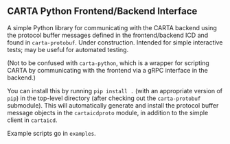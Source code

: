 CARTA Python Frontend/Backend Interface
---------------------------------------

A simple Python library for communicating with the CARTA backend using the protocol buffer messages defined in the frontend/backend ICD and found in `carta-protobuf`. Under construction. Intended for simple interactive tests; may be useful for automated testing.

(Not to be confused with `carta-python`, which is a wrapper for scripting CARTA by communicating with the frontend via a gRPC interface in the backend.)

You can install this by running `pip install .` (with an appropriate version of `pip`) in the top-level directory (after checking out the `carta-protobuf` submodule). This will automatically generate and install the protocol buffer message objects in the `cartaicdproto` module, in addition to the simple client in `cartaicd`.

Example scripts go in `examples`.

